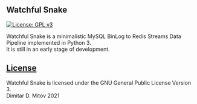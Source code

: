Watchful Snake
--------------------------------------------------------------------------------
[![License: GPL v3](https://img.shields.io/badge/License-GPL%20v3-blue.svg)](./LICENSE.md)

Watchful Snake is a minimalistic MySQL BinLog to Redis Streams Data Pipeline implemented in Python 3.  
It is still in an early stage of development.  

## [License](./LICENSE.md)
Watchful Snake is licensed under the GNU General Public License Version 3.  
Dimitar D. Mitov 2021  
